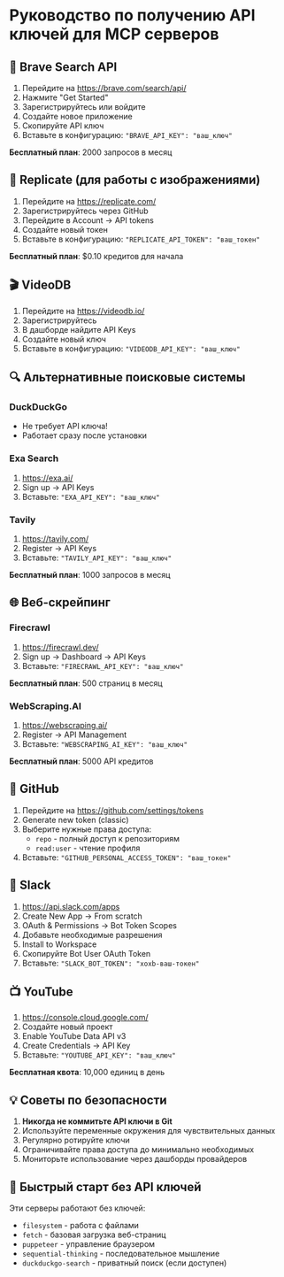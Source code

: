 # Руководство по получению API ключей для MCP серверов

## 🔑 Brave Search API
1. Перейдите на https://brave.com/search/api/
2. Нажмите "Get Started" 
3. Зарегистрируйтесь или войдите
4. Создайте новое приложение
5. Скопируйте API ключ
6. Вставьте в конфигурацию: `"BRAVE_API_KEY": "ваш_ключ"`

**Бесплатный план**: 2000 запросов в месяц

## 🎨 Replicate (для работы с изображениями)
1. Перейдите на https://replicate.com/
2. Зарегистрируйтесь через GitHub
3. Перейдите в Account → API tokens
4. Создайте новый токен
5. Вставьте в конфигурацию: `"REPLICATE_API_TOKEN": "ваш_токен"`

**Бесплатный план**: $0.10 кредитов для начала

## 🎬 VideoDB
1. Перейдите на https://videodb.io/
2. Зарегистрируйтесь
3. В дашборде найдите API Keys
4. Создайте новый ключ
5. Вставьте в конфигурацию: `"VIDEODB_API_KEY": "ваш_ключ"`

## 🔍 Альтернативные поисковые системы

### DuckDuckGo
- Не требует API ключа! 
- Работает сразу после установки

### Exa Search
1. https://exa.ai/
2. Sign up → API Keys
3. Вставьте: `"EXA_API_KEY": "ваш_ключ"`

### Tavily
1. https://tavily.com/
2. Register → API Keys
3. Вставьте: `"TAVILY_API_KEY": "ваш_ключ"`

**Бесплатный план**: 1000 запросов в месяц

## 🌐 Веб-скрейпинг

### Firecrawl
1. https://firecrawl.dev/
2. Sign up → Dashboard → API Keys
3. Вставьте: `"FIRECRAWL_API_KEY": "ваш_ключ"`

**Бесплатный план**: 500 страниц в месяц

### WebScraping.AI
1. https://webscraping.ai/
2. Register → API Management
3. Вставьте: `"WEBSCRAPING_AI_KEY": "ваш_ключ"`

**Бесплатный план**: 5000 API кредитов

## 🐙 GitHub
1. Перейдите на https://github.com/settings/tokens
2. Generate new token (classic)
3. Выберите нужные права доступа:
   - `repo` - полный доступ к репозиториям
   - `read:user` - чтение профиля
4. Вставьте: `"GITHUB_PERSONAL_ACCESS_TOKEN": "ваш_токен"`

## 💬 Slack
1. https://api.slack.com/apps
2. Create New App → From scratch
3. OAuth & Permissions → Bot Token Scopes
4. Добавьте необходимые разрешения
5. Install to Workspace
6. Скопируйте Bot User OAuth Token
7. Вставьте: `"SLACK_BOT_TOKEN": "xoxb-ваш-токен"`

## 📺 YouTube
1. https://console.cloud.google.com/
2. Создайте новый проект
3. Enable YouTube Data API v3
4. Create Credentials → API Key
5. Вставьте: `"YOUTUBE_API_KEY": "ваш_ключ"`

**Бесплатная квота**: 10,000 единиц в день

## 💡 Советы по безопасности

1. **Никогда не коммитьте API ключи в Git**
2. Используйте переменные окружения для чувствительных данных
3. Регулярно ротируйте ключи
4. Ограничивайте права доступа до минимально необходимых
5. Мониторьте использование через дашборды провайдеров

## 🚀 Быстрый старт без API ключей

Эти серверы работают без ключей:
- `filesystem` - работа с файлами
- `fetch` - базовая загрузка веб-страниц
- `puppeteer` - управление браузером
- `sequential-thinking` - последовательное мышление
- `duckduckgo-search` - приватный поиск (если доступен)